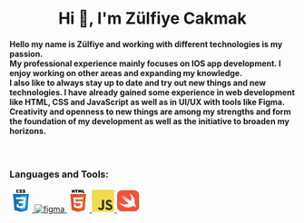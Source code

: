 <h1 align="center">Hi 👋,  I'm Zülfiye Cakmak</h1>
<h4  align="left">Hello my name is Zülfiye and working with different technologies is my passion. <br> My professional experience mainly focuses on IOS app development. I enjoy working on other areas and expanding my knowledge. <br> I also like to always stay up to date and try out new things and new technologies. 
I have already gained some experience in web development like HTML, CSS and JavaScript as well as in UI/UX with tools like Figma. <br> Creativity and openness to new things are among my strengths and form the foundation of my development as well as the initiative to broaden my horizons. </h4>
<p align="left">
</p>
<br> 
<h3 align="left">Languages and Tools:</h3>
<p align="left"> <a href="https://www.w3schools.com/css/" target="_blank" rel="noreferrer"> <img src="https://raw.githubusercontent.com/devicons/devicon/master/icons/css3/css3-original-wordmark.svg" alt="css3" width="40" height="40"/> </a> <a href="https://www.figma.com/" target="_blank" rel="noreferrer"> <img src="https://www.vectorlogo.zone/logos/figma/figma-icon.svg" alt="figma" width="40" height="40"/> </a> <a href="https://www.w3.org/html/" target="_blank" rel="noreferrer"> <img src="https://raw.githubusercontent.com/devicons/devicon/master/icons/html5/html5-original-wordmark.svg" alt="html5" width="40" height="40"/> </a> <a href="https://developer.mozilla.org/en-US/docs/Web/JavaScript" target="_blank" rel="noreferrer"> <img src="https://raw.githubusercontent.com/devicons/devicon/master/icons/javascript/javascript-original.svg" alt="javascript" width="40" height="40"/> </a> <a href="https://developer.apple.com/swift/" target="_blank" rel="noreferrer"> <img src="https://raw.githubusercontent.com/devicons/devicon/master/icons/swift/swift-original.svg" alt="swift" width="40" height="40"/> </a> </p>

